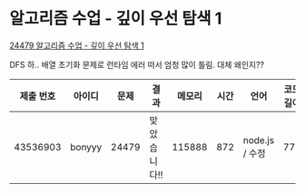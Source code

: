 # 알고리즘 수업 - 깊이 우선 탐색 1

[24479 알고리즘 수업 - 깊이 우선 탐색 1](https://www.acmicpc.net/problem/24479)

DFS
하.. 배열 초기화 문제로 런타임 에러 떠서 엄청 많이 틀림.
대체 왜인지??

| 제출 번호 | 아이디 | 문제  | 결과         | 메모리 | 시간 | 언어           | 코드 길이 |
| --------- | ------ | ----- | ------------ | ------ | ---- | -------------- | --------- |
| 43536903  | bonyyy | 24479 | 맞았습니다!! | 115888 | 872  | node.js / 수정 | 777       |
